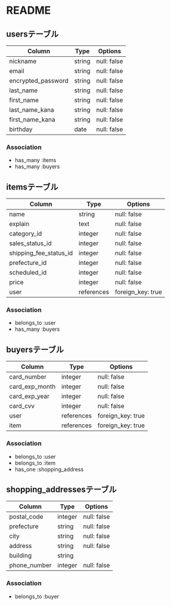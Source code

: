 # README

## usersテーブル

| Column             | Type   | Options     |
| ------------------ | ------ | ----------- |
| nickname           | string | null: false |
| email              | string | null: false |
| encrypted_password | string | null: false |
| last_name          | string | null: false |
| first_name         | string | null: false |
| last_name_kana     | string | null: false |
| first_name_kana    | string | null: false |
| birthday           | date   | null: false |

### Association
- has_many :items
- has_many :buyers

## itemsテーブル

| Column                 | Type       | Options           |
| ---------------------- | ---------- | ----------------- |
| name                   | string     | null: false       |
| explain                | text       | null: false       |
| category_id            | integer    | null: false       |
| sales_status_id        | integer    | null: false       |
| shipping_fee_status_id | integer    | null: false       |
| prefecture_id          | integer    | null: false       |
| scheduled_id           | integer    | null: false       |
| price                  | integer    | null: false       |
| user                   | references | foreign_key: true |

### Association
- belongs_to :user
- has_many :buyers

## buyersテーブル

| Column         | Type       | Options           |
| -------------- | ---------- | ----------------- |
| card_number    | integer    | null: false       |
| card_exp_month | integer    | null: false       |
| card_exp_year  | integer    | null: false       |
| card_cvv       | integer    | null: false       |
| user           | references | foreign_key: true |
| item           | references | foreign_key: true |

### Association
- belongs_to :user
- belongs_to :item
- has_one :shopping_address

## shopping_addressesテーブル

| Column       | Type    | Options     |
| ------------ | ------- | ----------- |
| postal_code  | integer | null: false |
| prefecture   | string  | null: false |
| city         | string  | null: false |
| address      | string  | null: false |
| building     | string  |             |
| phone_number | integer | null: false |

### Association
- belongs_to :buyer